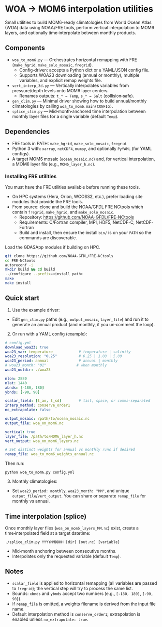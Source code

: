 # WOA → MOM6 interpolation utilities

Small utilities to build MOM6-ready climatologies from World Ocean Atlas (WOA) data using NOAA/FRE tools, perform vertical interpolation to MOM6 layers, and optionally time‑interpolate between monthly products.

## Components
- `woa_to_mom6.py` — Orchestrates horizontal remapping with FRE (`make_hgrid`, `make_solo_mosaic`, `fregrid`).
  - Config‑driven: accepts a Python dict or a YAML/JSON config file.
  - Supports WOA23 downloading (annual or monthly), multiple variables, and explicit remap weights file.
- `vert_interp_3d.py` — Vertically interpolates variables from pressure/depth levels onto MOM6 layer centers.
  - Renames outputs: `t_* → Temp`, `s_* → Salt` (collision‑safe).
- `gen_clim.py` — Minimal driver showing how to build annual/monthly climatologies by calling `woa_to_mom6.main(CONFIG)`.
- `splice_clim.py` — Mid‑month‑anchored time interpolation between monthly layer files for a single variable (default `Temp`).

## Dependencies
- FRE tools in PATH: `make_hgrid`, `make_solo_mosaic`, `fregrid`.
- Python 3 with: `xarray`, `netCDF4`, `numpy`, and optionally `PyYAML` (for YAML configs).
- A target MOM6 mosaic (`ocean_mosaic.nc`) and, for vertical interpolation, a MOM6 layer file (e.g., `MOM6_layer_h.nc`).

### Installing FRE utilities
You must have the FRE utilities available before running these tools.

- On HPC systems (Hera, Orion, WCOSS2, etc.), prefer loading site modules that provide the FRE tools.
- From source: clone and build the NOAA/GFDL FRE NCtools which contain `fregrid`, `make_hgrid`, and `make_solo_mosaic`.
  - Repository: https://github.com/NOAA-GFDL/FRE-NCtools
  - Requirements: C/Fortran compiler, MPI, HDF5, NetCDF-C, NetCDF-Fortran
  - Build and install, then ensure the install `bin/` is on your `PATH` so the commands are discoverable.

Load the GDASApp modules if building on HPC.
```bash
git clone https://github.com/NOAA-GFDL/FRE-NCtools
cd FRE-NCtools
autoreconf -i
mkdir build && cd build
../configure --prefix=<install path>
make
make install
```

## Quick start
1) Use the example driver:
- Edit `gen_clim.py` paths (e.g., `output_mosaic`, `layer_file`) and run it to generate an annual product (and monthly, if you un‑comment the loop).

2) Or run with a YAML config (example):
```yaml
# config.yml
download_woa23: true
woa23_var: temperature            # temperature | salinity
woa23_resolution: "0.25"          # 0.25 | 1.00 | 5.00
woa23_period: annual              # annual | monthly
# woa23_month: "01"              # when monthly
woa23_outdir: ./woa23

nlon: 2880
nlat: 1440
xbnds: [-180, 180]
ybnds: [-90, 90]

scalar_field: [t_an, t_sd]        # list, space, or comma‑separated
interp_method: conserve_order1
no_extrapolate: false

output_mosaic: /path/to/ocean_mosaic.nc
output_file: woa_on_mom6.nc

vertical: true
layer_file: /path/to/MOM6_layer_h.nc
vert_output: woa_on_mom6_layers.nc

# Set distinct weights for annual vs monthly runs if desired
remap_file: woa_to_mom6_weights_annual.nc
```
Then run:
```
python woa_to_mom6.py config.yml
```

3) Monthly climatologies:
- Set `woa23_period: monthly`, `woa23_month: "MM"`, and unique `output_file`/`vert_output`. You can share or separate `remap_file` for monthly vs annual.

## Time interpolation (splice)
Once monthly layer files (`woa_on_mom6_layers_MM.nc`) exist, create a time‑interpolated field at a target datetime:
```
./splice_clim.py YYYYMMDDHH [dir] [out.nc] [variable]
```
- Mid‑month anchoring between consecutive months.
- Interpolates only the requested variable (default `Temp`).

## Notes
- `scalar_field` is applied to horizontal remapping (all variables are passed to `fregrid`); the vertical step will try to process the same list.
- Bounds: `xbnds` and `ybnds` accept two numbers (e.g., `[-180, 180]`, `[-90, 90]`).
- If `remap_file` is omitted, a weights filename is derived from the input file name.
- Default interpolation method is `conserve_order1`; extrapolation is enabled unless `no_extrapolate: true`.

